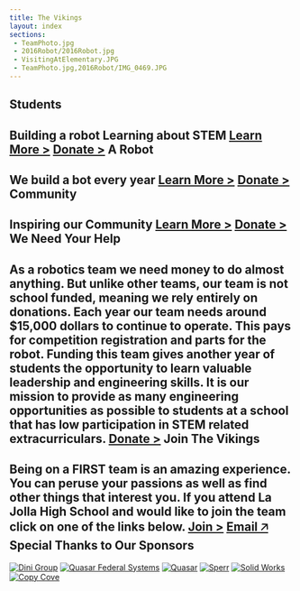 ```yaml
---
title: The Vikings
layout: index
sections:
 - TeamPhoto.jpg
 - 2016Robot/2016Robot.jpg
 - VisitingAtElementary.JPG
 - TeamPhoto.jpg,2016Robot/IMG_0469.JPG
---
```

Students
---
Building a robot
Learning about STEM
[Learn More >](/first/about/) [Donate >](/first/donate/)
<partbreak></partbreak>
A Robot
---
We build a bot
every year
[Learn More >](/first/about/2016Robot/) [Donate >](/first/donate/)
<partbreak></partbreak>
Community
---
Inspiring our
Community
[Learn More >](/first/outreach/) [Donate >](/first/donate/)
<partbreak></partbreak>
<two-text></two-text>
We Need Your Help
---
As a robotics team we need money to do almost anything. But unlike other teams, our team is not school funded, meaning we rely entirely on donations.  Each year our team needs around $15,000 dollars to continue to operate. This pays for competition registration and parts for the robot. Funding this team gives another year of students the opportunity to learn valuable leadership and engineering skills. It is our mission to provide as many engineering opportunities as possible to students at a school that has low participation in STEM related extracurriculars.
[Donate >](/first/donate/)
<partbreak></partbreak>
Join The Vikings
---
Being on a FIRST team is an amazing experience. You can peruse your passions as well as find other things that interest you. If you attend La Jolla High School and would like to join the team click on one of the links below.
[Join >](/first/join/) [Email 🡥](mailto:ljhsvikingrobotics@gmail.com)
<partbreak></partbreak>
<partial id="sponsors">
Special Thanks to Our Sponsors
---
[![Dini Group](/first/images/dinigroup.jpg)](http://www.dinigroup.com/web/index.php) [![Quasar Federal Systems](/first/images/QuasarFederalSystems.png)](http://www.quasarfs.com/) [![Quasar](/first/images/Quasar.jpg)](http://www.quasarusa.com/) [![Sperr](/first/images/Sperr.png)](http://www.sperr.de/) [![Solid Works](/first/images/solidworks.jpg)](http://www.solidworks.com/) [![Copy Cove](/first/images/CopyCove.png)](http://www.copycove.com/)
